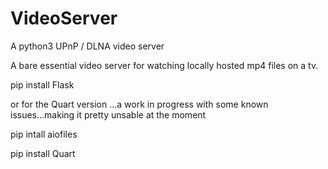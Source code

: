 # VideoServer
A python3 UPnP / DLNA video server


A bare essential video server for watching locally hosted mp4 files on a tv.


pip install Flask


or for the Quart version ...a work in progress with some known issues...making it pretty unsable at the moment


pip intall aiofiles

pip install Quart
